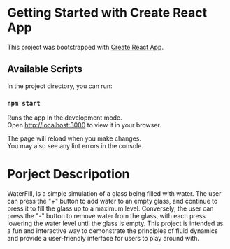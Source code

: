# Getting Started with Create React App

This project was bootstrapped with [Create React App](https://github.com/facebook/create-react-app).

## Available Scripts

In the project directory, you can run:

### `npm start`

Runs the app in the development mode.\
Open [http://localhost:3000](http://localhost:3000) to view it in your browser.

The page will reload when you make changes.\
You may also see any lint errors in the console.

# Porject Descripotion

WaterFill, is a simple simulation of a glass being filled with water. The user can press the "+" button to add water to an empty glass, and continue to press it to fill the glass up to a maximum level. Conversely, the user can press the "-" button to remove water from the glass, with each press lowering the water level until the glass is empty. This project is intended as a fun and interactive way to demonstrate the principles of fluid dynamics and provide a user-friendly interface for users to play around with.

